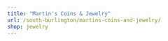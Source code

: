 ```yaml
---
title: "Martin's Coins & Jewelry"
url: /south-burlington/martins-coins-and-jewelry/
shop: jewelry
---
```

